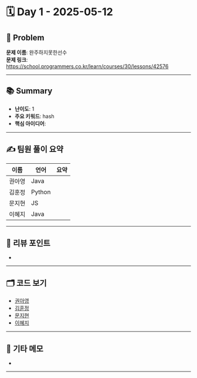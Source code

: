 # 🗓️ Day 1 - 2025-05-12

## 🧩 Problem

**문제 이름**: 완주하지못한선수       
**문제 링크**: https://school.programmers.co.kr/learn/courses/30/lessons/42576  

---

## 📚 Summary

- **난이도**: 1    
- **주요 키워드**: hash    
- **핵심 아이디어**: 

---

## ✍️ 팀원 풀이 요약

| 이름 | 언어 | 요약 |
|------|------|----------------|
| 권아영 | Java |  |
| 김훈정 | Python |  |
| 문지현 | JS |  |
| 이혜지 | Java |  |

---

## 🧠 리뷰 포인트

- 

---

## 🗂️ 코드 보기

- [권아영](./)
- [김훈정](./)
- [문지현](./)
- [이혜지](./)

---

## 💬 기타 메모

-

--- 
